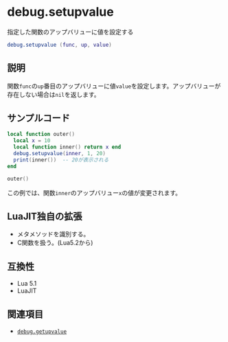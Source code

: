 # debug.setupvalue

指定した関数のアップバリューに値を設定する

```lua
debug.setupvalue (func, up, value)
```

## 説明

関数`func`の`up`番目のアップバリューに値`value`を設定します。アップバリューが存在しない場合は`nil`を返します。

## サンプルコード

```lua
local function outer()
  local x = 10
  local function inner() return x end
  debug.setupvalue(inner, 1, 20)
  print(inner())  -- 20が表示される
end

outer()
```

この例では、関数`inner`のアップバリュー`x`の値が変更されます。

## LuaJIT独自の拡張

- メタメソッドを識別する。
- C関数を扱う。(Lua5.2から)

## 互換性

- Lua 5.1
- LuaJIT

## 関連項目

- [`debug.getupvalue`](getupvalue.md)